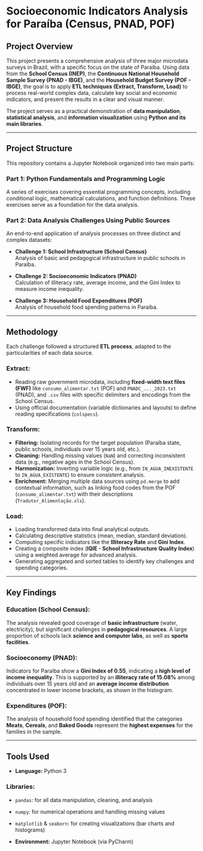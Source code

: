 # Socioeconomic Indicators Analysis for Paraíba (Census, PNAD, POF)

## Project Overview

This project presents a comprehensive analysis of three major microdata surveys in Brazil, with a specific focus on the state of Paraíba. Using data from the **School Census (INEP)**, the **Continuous National Household Sample Survey (PNAD - IBGE)**, and the **Household Budget Survey (POF - IBGE)**, the goal is to apply **ETL techniques (Extract, Transform, Load)** to process real-world complex data, calculate key social and economic indicators, and present the results in a clear and visual manner.

The project serves as a practical demonstration of **data manipulation**, **statistical analysis**, and **information visualization** using **Python and its main libraries**.

---

## Project Structure

This repository contains a Jupyter Notebook organized into two main parts:

### Part 1: Python Fundamentals and Programming Logic

A series of exercises covering essential programming concepts, including conditional logic, mathematical calculations, and function definitions. These exercises serve as a foundation for the data analysis.

### Part 2: Data Analysis Challenges Using Public Sources

An end-to-end application of analysis processes on three distinct and complex datasets:

- **Challenge 1: School Infrastructure (School Census)**  
  Analysis of basic and pedagogical infrastructure in public schools in Paraíba.

- **Challenge 2: Socioeconomic Indicators (PNAD)**  
  Calculation of illiteracy rate, average income, and the Gini Index to measure income inequality.

- **Challenge 3: Household Food Expenditures (POF)**  
  Analysis of household food spending patterns in Paraíba.

---

## Methodology

Each challenge followed a structured **ETL process**, adapted to the particularities of each data source.

### Extract:

- Reading raw government microdata, including **fixed-width text files (FWF)** like `consumo_alimentar.txt` (POF) and `PNADC_..._2023.txt` (PNAD), and `.csv` files with specific delimiters and encodings from the School Census.
- Using official documentation (variable dictionaries and layouts) to define reading specifications (`colspecs`).

### Transform:

- **Filtering:** Isolating records for the target population (Paraíba state, public schools, individuals over 15 years old, etc.).
- **Cleaning:** Handling missing values (`NaN`) and correcting inconsistent data (e.g., negative ages in the School Census).
- **Harmonization:** Inverting variable logic (e.g., from `IN_AGUA_INEXISTENTE` to `IN_AGUA_EXISTENTE`) to ensure consistent analysis.
- **Enrichment:** Merging multiple data sources using `pd.merge` to add contextual information, such as linking food codes from the POF (`consumo_alimentar.txt`) with their descriptions (`Tradutor_Alimentação.xls`).

### Load:

- Loading transformed data into final analytical outputs.
- Calculating descriptive statistics (mean, median, standard deviation).
- Computing specific indicators like the **Illiteracy Rate** and **Gini Index**.
- Creating a composite index (**IQIE - School Infrastructure Quality Index**) using a weighted average for advanced analysis.
- Generating aggregated and sorted tables to identify key challenges and spending categories.

---

## Key Findings

### Education (School Census):

The analysis revealed good coverage of **basic infrastructure** (water, electricity), but significant challenges in **pedagogical resources**. A large proportion of schools lack **science and computer labs**, as well as **sports facilities**.

### Socioeconomy (PNAD):

Indicators for Paraíba show a **Gini Index of 0.55**, indicating a **high level of income inequality**. This is supported by an **illiteracy rate of 15.08%** among individuals over 15 years old and an **average income distribution** concentrated in lower income brackets, as shown in the histogram.

### Expenditures (POF):

The analysis of household food spending identified that the categories **Meats**, **Cereals**, and **Baked Goods** represent the **highest expenses** for the families in the sample.

---

## Tools Used

- **Language:** Python 3

### Libraries:

- `pandas`: for all data manipulation, cleaning, and analysis  
- `numpy`: for numerical operations and handling missing values  
- `matplotlib` & `seaborn`: for creating visualizations (bar charts and histograms)

- **Environment:** Jupyter Notebook (via PyCharm)
